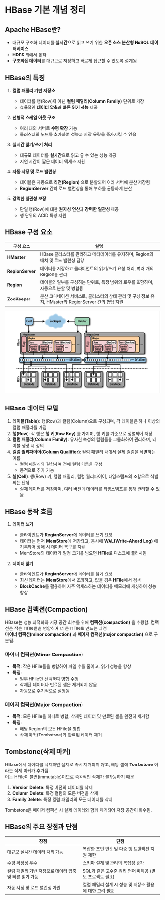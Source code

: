 # HBase 기본 개념 정리

## Apache HBase란?
- 대규모 구조화 데이터를 **실시간**으로 읽고 쓰기 위한 **오픈 소스 분산형 NoSQL 데이터베이스**  
- **HDFS** 위에서 동작
- **구조화된 데이터**를 대규모로 저장하고 빠르게 접근할 수 있도록 설계됨

## HBase의 특징

1. **컬럼 패밀리 기반 저장소**  
   - 데이터를 행(Row)이 아닌 **컬럼 패밀리(Column Family)** 단위로 저장  
   - 효율적인 **데이터 압축**과 **빠른 읽기 성능** 제공

2. **선형적 스케일 아웃 구조**  
   - 여러 대의 서버로 **수평 확장** 가능  
   - 클러스터의 노드를 추가하여 성능과 저장 용량을 증가시킬 수 있음

3. **실시간 읽기/쓰기 처리**  
   - 대규모 데이터를 **실시간**으로 읽고 쓸 수 있는 성능 제공  
   - 지연 시간이 짧은 데이터 액세스 지원

4. **자동 샤딩 및 로드 밸런싱**  
   - 테이블은 자동으로 **리전(Region)** 으로 분할되어 여러 서버에 분산 저장됨  
   - **RegionServer** 간의 로드 밸런싱을 통해 부하를 균등하게 분산

5. **강력한 일관성 보장**  
   - 단일 행(Row)에 대한 **원자성 연산**과 **강력한 일관성** 제공  
   - 행 단위의 ACID 특성 지원
   
## HBase 구성 요소

| 구성 요소           | 설명                                                                                       |
|--------------------|-------------------------------------------------------------------------------------------|
| **HMaster**         | HBase 클러스터를 관리하고 메타데이터를 유지하며, Region의 배치 및 로드 밸런싱 담당              |
| **RegionServer**    | 데이터를 저장하고 클라이언트의 읽기/쓰기 요청 처리, 여러 개의 Region을 관리                     |
| **Region**          | 테이블의 일부를 구성하는 단위로, 특정 범위의 로우를 포함하며, 자동으로 분할 및 병합됨             |
| **ZooKeeper**       | 분산 코디네이션 서비스로, 클러스터의 상태 관리 및 구성 정보 유지, HMaster와 RegionServer 간의 협업 지원 |

![img.png](img.png)

## HBase 데이터 모델

1. **테이블(Table)**: 행(Row)과 컬럼(Column)으로 구성되며, 각 테이블은 하나 이상의 컬럼 패밀리를 가짐  
2. **행(Row)**: 각 행은 **행 키(Row Key)** 를 가지며, 행 키를 기준으로 정렬되어 저장
3. **컬럼 패밀리(Column Family)**: 유사한 속성의 컬럼들을 그룹화하여 관리하며, 테이블 생성 시 정의
4. **컬럼 퀄리파이어(Column Qualifier)**: 컬럼 패밀리 내에서 실제 컬럼을 식별하는 이름  
   - 컬럼 패밀리와 결합하여 전체 컬럼 이름을 구성
   - 동적으로 추가 가능  
5. **셀(Cell)**: 행(Row) 키, 컬럼 패밀리, 컬럼 퀄리파이어, 타임스탬프의 조합으로 식별되는 단위  
   - 실제 데이터를 저장하며, 여러 버전의 데이터를 타임스탬프를 통해 관리할 수 있음  

## HBase 동작 흐름

1. **데이터 쓰기**  
   - 클라이언트가 **RegionServer**에 데이터를 쓰기 요청  
   - 데이터는 먼저 **MemStore**에 저장되고, 동시에 **WAL(Write-Ahead Log)** 에 기록되어 장애 시 데이터 복구를 지원  
   - MemStore의 데이터가 일정 크기를 넘으면 **HFile**로 디스크에 플러시됨

2. **데이터 읽기**  
   - 클라이언트가 **RegionServer**에 데이터를 읽기 요청  
   - 최신 데이터는 **MemStore**에서 조회하고, 없을 경우 **HFile**에서 검색  
   - **BlockCache**를 활용하여 자주 액세스하는 데이터를 메모리에 캐싱하여 성능 향상
   
## HBase 컴팩션(Compaction)

HBase는 성능 최적화와 저장 공간 회수를 위해 **컴팩션(compaction)** 을 수행함. 컴팩션은 작은 HFile들을 병합하여 더 큰 HFile로 만드는 과정<br>
**마이너 컴팩션(minor compaction)** 과 **메이저 컴팩션(major compaction)** 으로 구분됨.

### 마이너 컴팩션(Minor Compaction)

- **목적**: 작은 HFile들을 병합하여 파일 수를 줄이고, 읽기 성능을 향상
- **특징**:
  - 일부 HFile만 선택하여 병합 수행
  - 삭제된 데이터나 만료된 셀은 제거되지 않음
  - 자동으로 주기적으로 실행됨

### 메이저 컴팩션(Major Compaction)

- **목적**: 모든 HFile을 하나로 병합, 삭제된 데이터 및 만료된 셀을 완전히 제거함
- **특징**:
  - 해당 Region의 모든 HFile을 병합
  - 삭제 마커(Tombstone)와 만료된 데이터 제거
  
## Tombstone(삭제 마커)

HBase에서 데이터를 삭제하면 실제로 즉시 제거되지 않고, 해당 셀에 **Tombstone** 이라는 삭제 마커가 추가됨. <br>
이는 HFile이 불변(immutable)이므로 즉각적인 삭제가 불가능하기 때문

1. **Version Delete**: 특정 버전의 데이터를 삭제
2. **Column Delete**: 특정 컬럼의 모든 버전을 삭제
3. **Family Delete**: 특정 컬럼 패밀리의 모든 데이터를 삭제

Tombstone은 메이저 컴팩션 시 실제 데이터와 함께 제거되어 저장 공간이 회수됨.

## HBase의 주요 장점과 단점

| 장점                                       | 단점                                                    |
|------------------------------------------|--------------------------------------------------------|
| 대규모 실시간 데이터 처리 가능                | 복잡한 조인 연산 및 다중 행 트랜잭션 지원 제한               |
| 수평 확장성 우수                            | 스키마 설계 및 관리의 복잡성 증가                           |
| 컬럼 패밀리 기반 저장으로 데이터 압축 및 빠른 읽기 가능 | SQL과 같은 고수준 쿼리 언어 미제공 (별도 프로젝트 필요)        |
| 자동 샤딩 및 로드 밸런싱 지원                 | 컬럼 패밀리 설계 시 성능 및 저장소 활용에 대한 고려 필요       |
